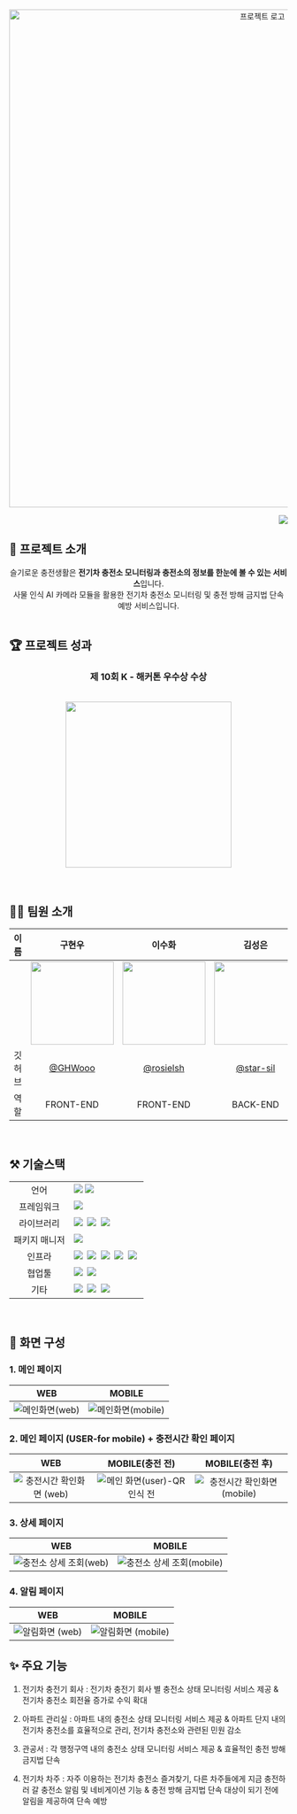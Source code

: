 <p align="center">
  <br>
  <img src="https://user-images.githubusercontent.com/90851865/231422924-fc6b49eb-0df2-4ada-a424-957a470c33cc.png" alt='프로젝트 로고' width='900px'>
  <br>
  <p align='right'>
    <a href="https://hits.seeyoufarm.com"><img src="https://hits.seeyoufarm.com/api/count/incr/badge.svg?url=https%3A%2F%2Fgithub.com%2FCharging-Life&count_bg=%2379C83D&title_bg=%23555555&icon=&icon_color=%23E7E7E7&title=hits&edge_flat=false"/></a>
  </p>
</p>

## 🦁 프로젝트 소개

<div align="center">
  <div>슬기로운 충전생활은 <b>전기차 충전소 모니터링과 충전소의 정보를 한눈에 볼 수 있는 서비스</b>입니다.</div>
  <div>사물 인식 AI 카메라 모듈을 활용한 전기차 충전소 모니터링 및 충전 방해 금지법 단속 예방 서비스입니다. </div>
</div>
<br>

## 🏆 프로젝트 성과

<div align="center">
  <h3> 제 10회 K - 해커톤 우수상 수상 </h3>
  <br>
  <img src="https://user-images.githubusercontent.com/90851865/231429828-6ddcb23f-1c33-4637-94c6-d8304d59c42b.jpeg" width="300"/>

</div>
<br>

<!-- ## 🪄 배포 주소 --> 
<!-- 배포 주소 작성 -->

<br>

## 🧑‍💻 팀원 소개

| 이름 |  구현우  | 이수화 | 김성은 | 이서현 |
| :------------: | :------------: | :-----------: |  :------------: | :-----------: |  
|  | <img src="https://user-images.githubusercontent.com/72565083/230766542-b2898bf8-e748-4697-9549-e6925699f9be.png" width="150"/> | <img src="https://user-images.githubusercontent.com/72565083/230766777-d4f9acb2-b752-47e8-8011-fb354328ff2c.png" width="150"/> | <img src="https://avatars.githubusercontent.com/u/70811575?v=4" width="150"/> |<img src="https://avatars.githubusercontent.com/u/90851865?s=400&u=b728089d09499144caa10807f9f2a09ee3729782&v=4" width="150"/> |
| 깃허브 | [@GHWooo](https://github.com/GHWooo) | [@rosielsh](https://github.com/rosielsh) | [@star-sil](https://github.com/star-sil)|[@kathyleesh](https://github.com/kathyleesh)|
| 역할 | FRONT-END | FRONT-END | BACK-END | BACK-END | 

<br>

## ⚒️ 기술스택

<table>
<tr>
 <td align="center">언어</td>
 <td>
  <img src="https://img.shields.io/badge/JavaScript-F7DF1E?style=for-the-badge&logo=JavaScript&logoColor=ffffff"/>
  <img src="https://img.shields.io/badge/Java-orange?style=for-the-badge&logo=Java&logoColor=white"/></a>
 </td>
</tr>
<tr>
 <td align="center">프레임워크</td>
 <td>
  <img src="https://img.shields.io/badge/Spring-6DB33F?style=for-the-badge&logo=Spring&logoColor=ffffff"/>&nbsp  
</tr>
<tr>
 <td align="center">라이브러리</td>
 <td>
  <img src="https://img.shields.io/badge/React-61DAFB?style=for-the-badge&logo=React&logoColor=ffffff"/>&nbsp  
  <img src="https://img.shields.io/badge/SpringBoot-6DB33F?style=for-the-badge&logo=SpringBoot&logoColor=ffffff"/>&nbsp
  <img src="https://img.shields.io/badge/springsecurity-6DB33F?style=for-the-badge&logo=springsecurity&logoColor=ffffff"/>&nbsp
</tr>
<tr>
 <td align="center">패키지 매니저</td>
 <td>
    <img src="https://img.shields.io/badge/npm-CB3837?style=for-the-badge&logo=npm&logoColor=white">&nbsp 
  </td>
</tr>
<tr>
 <td align="center">인프라</td>
 <td>
  <img src="https://img.shields.io/badge/MYSQL-4479A1?style=for-the-badge&logo=MYSQL&logoColor=ffffff"/>&nbsp
  <img src="https://img.shields.io/badge/docker-2496ED?style=for-the-badge&logo=docker&logoColor=ffffff"/>&nbsp
  <img src="https://img.shields.io/badge/amazonaws-232F3E?style=for-the-badge&logo=amazonaws&logoColor=ffffff"/>&nbsp
  <img src="https://img.shields.io/badge/amazons3-569A31?style=for-the-badge&logo=amazons3&logoColor=ffffff"/>&nbsp
  <img src="https://img.shields.io/badge/amazonec2-FF9900?style=for-the-badge&logo=amazonec2&logoColor=ffffff"/>&nbsp
</tr>
<tr>
 <td align="center">협업툴</td>
 <td>
    <img src="https://img.shields.io/badge/Git-F05032?style=for-the-badge&logo=Git&logoColor=white"/>&nbsp 
    <img src="https://img.shields.io/badge/GitHub-181717?style=for-the-badge&logo=GitHub&logoColor=white"/>&nbsp 
    
 </td>
</tr>
<tr>
 <td align="center">기타</td>
 <td>
    <img src="https://img.shields.io/badge/Figma-F24E1E?style=for-the-badge&logo=Figma&logoColor=white"/>&nbsp 
    <img src="https://img.shields.io/badge/Notion-000000?style=for-the-badge&logo=Notion&logoColor=white"/>&nbsp 
    <img src="https://img.shields.io/badge/swagger-85EA2D?style=for-the-badge&logo=swagger&logoColor=white"/>&nbsp 
 </td>
</tr>
</table>

<br>


## 📖 화면 구성

### 1. 메인 페이지
|WEB|MOBILE|
|:--:|:--:|
|![메인화면(web)](https://user-images.githubusercontent.com/90851865/231426208-25962fdf-8d0e-4e5e-aa18-20cb8289f0ac.jpg)|![메인화면(mobile)](https://user-images.githubusercontent.com/90851865/231426366-6c6776f0-245b-4dcd-ada7-6db668e8ab1e.jpg)|
### 2. 메인 페이지 (USER-for mobile) + 충전시간 확인 페이지
|WEB|MOBILE(충전 전)|MOBILE(충전 후)|
|:--:|:--:|:--:|
|![충전시간 확인화면 (web)](https://user-images.githubusercontent.com/90851865/231427360-1a4b4212-c52f-46b8-ab75-e23dea34bd29.jpg)|![메인 화면(user)-QR인식 전](https://user-images.githubusercontent.com/90851865/231427978-3a7102c9-2f4d-494b-9c68-b4ca52b8d5fc.png)|![충전시간 확인화면 (mobile)](https://user-images.githubusercontent.com/90851865/231427410-d9eaf223-0ceb-45fc-bcdd-1538d02000cb.jpg)|
### 3. 상세 페이지
|WEB|MOBILE|
|:--:|:--:|
|![충전소 상세 조회(web)](https://user-images.githubusercontent.com/90851865/231426544-7666f5be-90a7-4827-9817-65e684bf95de.jpg)|![충전소 상세 조회(mobile)](https://user-images.githubusercontent.com/90851865/231426572-0f14a20d-9953-4395-955d-7bea4930c860.jpg)|
### 4. 알림 페이지
|WEB|MOBILE|
|:--:|:--:|
|![알림화면 (web)](https://user-images.githubusercontent.com/90851865/231428348-b4e965a8-6174-4dc2-9696-fdc584c94b81.jpg)|![알림화면 (mobile)](https://user-images.githubusercontent.com/90851865/231428395-945c668f-38b2-4fd8-ba63-2f79e2eeefb6.jpg)|





## ✨ 주요 기능

1. 전기차 충전기 회사 : 전기차 충전기 회사 별 충전소 상태 모니터링 서비스 제공 & 전기차 충전소 회전율 증가로 수익 확대

2. 아파트 관리실 : 아파트 내의 충전소 상태 모니터링 서비스 제공 & 아파트 단지 내의 전기차 충전소를 효율적으로 관리, 전기차 충전소와 관련된 민원 감소 

3. 관공서 : 각 행정구역 내의 충전소 상태 모니터링 서비스 제공 & 효율적인 충전 방해 금지법 단속

4. 전기차 차주 : 자주 이용하는 전기차 충전소 즐겨찾기, 다른 차주들에게 지금 충전하러 갈 충전소 알림 및 네비게이션 기능 & 충전 방해 금지법 단속 대상이 되기 전에 알림을 제공하여 단속 예방


<br/>

